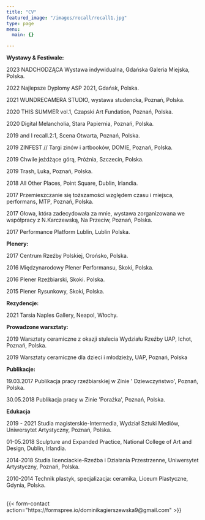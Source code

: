 ```yaml
---
title: "CV"
featured_image: "/images/recall/recall1.jpg"
type: page
menu:
  main: {}

---
```

<div style="text-align: left">

**Wystawy & Festiwale:**

2023 NADCHODZĄCA Wystawa indywidualna, Gdańska Galeria Miejska, Polska. 

2022 Najlepsze Dyplomy ASP 2021, Gdańsk, Polska.

2021 WUNDRECAMERA STUDIO, wystawa studencka, Poznań, Polska. 

2020 THIS SUMMER vol.1, Czapski Art Fundation, Poznań, Polska. 

2020 Digital Melancholia, Stara Papiernia, Poznań, Polska. 

2019 and I recall.2:1, Scena Otwarta, Poznań, Polska.

2019 ­­­­­­­­­­ZINFEST // Targi zinów i artbooków, DOMIE, Poznań, Polska.

2019 Chwile jeżdżące górą, Próżnia, Szczecin, Polska.

2019 Trash, Luka, Poznań, Polska.

2018 All Other Places, Point Square, Dublin, Irlandia.

2017 Przemieszczanie się toższamości względem czasu i miejsca, performans, MTP, Poznań, Polska.

2017 Głowa, która zadecydowała za mnie, wystawa zorganizowana we współpracy z N.Karczewską, Na Przeciw, Poznań, Polska.

2017 Performance Platform Lublin, Lublin Polska.


 **Plenery:**
 
2017 Centrum Rzeźby Polskiej, Orońsko, Polska.

2016 Międzynarodowy Plener Performansu, Skoki, Polska.

2016 Plener Rzeźbiarski, Skoki. Polska.

2015 Plener Rysunkowy, Skoki, Polska.


 **Rezydencje:**

2021 Tarsia Naples Gallery, Neapol, Włochy.

**Prowadzone warsztaty:**

2019 Warsztaty ceramiczne z okazji stulecia Wydziału Rzeźby UAP, Ichot, Poznań, Polska.

2019 Warsztaty ceramiczne dla dzieci i młodzieży, UAP, Poznań, Polska

**Publikacje:**

19.03.2017  Publikacja pracy rzeźbiarskiej w Zinie ' Dziewczyństwo', Poznań, Polska.

30.05.2018  Publikacja pracy w Zinie 'Porażka', Poznań, Polska.


**Edukacja**

2019 - 2021 Studia magisterskie-Intermedia, Wydział Sztuki Mediów, Uniwersytet Artystyczny, Poznań, Polska.

01-05.2018 Sculpture and Expanded Practice, National College of Art and Design, Dublin, Irlandia.

2014-2018 Studia licenciackie-Rzeźba i Działania Przestrzenne, Uniwersytet Artystyczny, Poznań, Polska.

2010-2014  Technik plastyk, specjalizacja: ceramika, Liceum Plastyczne, Gdynia, Polska.
 <br>
 <br>
</div>
{{< form-contact action="https://formspree.io/dominikagierszewska9@gmail.com"  >}}
